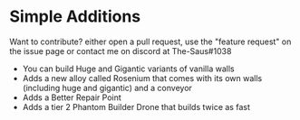 # Simple Additions
 Want to contribute? either open a pull request, use the "feature request" on the issue page or contact me on discord at The-Saus#1038
* You can build Huge and Gigantic variants of vanilla walls
* Adds a new alloy called Rosenium that comes with its own walls (including huge and gigantic) and a conveyor
* Adds a Better Repair Point
* Adds a tier 2 Phantom Builder Drone that builds twice as fast
